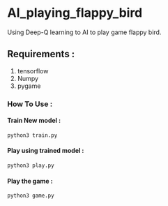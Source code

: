 # AI_playing_flappy_bird
Using Deep-Q learning to AI to play game flappy bird.


## Requirements : 
1. tensorflow
2. Numpy
3. pygame

### How To Use :

#### Train New model : 
```
python3 train.py
```

#### Play using trained model : 
``` python3 play.py ```

#### Play the game : 
``` python3 game.py ```
